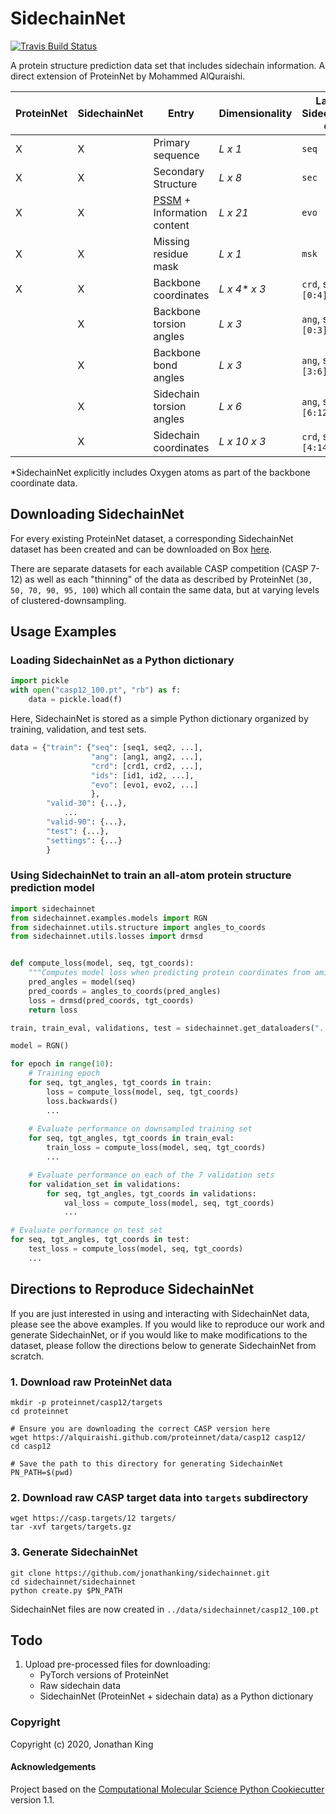 SidechainNet
==============================
[//]: # (Badges)
[![Travis Build Status](https://travis-ci.com/jonathanking/sidechainnet.svg?branch=master)](https://travis-ci.com/jonathanking/sidechainnet)


A protein structure prediction data set that includes sidechain information. A direct extension of ProteinNet by Mohammed AlQuraishi.

| ProteinNet | SidechainNet | Entry | Dimensionality | Label in SidechainNet data |
| --- | --- | --- | --- |  --- |
| X | X | Primary sequence | *L x 1* | `seq` |
| X | X | Secondary Structure | *L x 8* |  `sec` |
| X | X | [PSSM](https://en.wikipedia.org/wiki/Position_weight_matrix) + Information content | *L x 21* |  `evo` |
| X | X | Missing residue mask | *L x 1* |  `msk` |
| X | X | Backbone coordinates | *L x 4\* x 3* |  `crd`, subset `[0:4]` |
|  | X | Backbone torsion angles | *L x 3* |  `ang`, subset `[0:3]` |
|  | X | Backbone bond angles | *L x 3* |  `ang`, subset `[3:6]` |
|  | X | Sidechain torsion angles | *L x 6* |   `ang`, subset `[6:12]` |
|  | X | Sidechain coordinates | *L x 10 x 3* |  `crd`, subset `[4:14]` |

*SidechainNet explicitly includes Oxygen atoms as part of the backbone coordinate data.

## Downloading SidechainNet

For every existing ProteinNet dataset, a corresponding SidechainNet dataset has been created and can be downloaded on Box [here](https://www.youtube.com/watch?v=dQw4w9WgXcQ). 

There are separate datasets for each available CASP competition (CASP 7-12) as well as each "thinning" of the data as described by ProteinNet (`30, 50, 70, 90, 95, 100`) which all contain the same data, but at varying levels of clustered-downsampling.

## Usage Examples

### Loading SidechainNet as a Python dictionary

```python
import pickle
with open("casp12_100.pt", "rb") as f:
    data = pickle.load(f)
```
Here, SidechainNet is stored as a simple Python dictionary organized by training, validation, and test sets.
```python
data = {"train": {"seq": [seq1, seq2, ...],
                  "ang": [ang1, ang2, ...],
                  "crd": [crd1, crd2, ...],
                  "ids": [id1, id2, ...],
                  "evo": [evo1, evo2, ...]
                  },
        "valid-30": {...},
            ...
        "valid-90": {...},
        "test": {...},
        "settings": {...}
        }
```

### Using SidechainNet to train an all-atom protein structure prediction model 

```python
import sidechainnet
from sidechainnet.examples.models import RGN
from sidechainnet.utils.structure import angles_to_coords
from sidechainnet.utils.losses import drmsd


def compute_loss(model, seq, tgt_coords):
    """Computes model loss when predicting protein coordinates from amino acid sequence."""
    pred_angles = model(seq)
    pred_coords = angles_to_coords(pred_angles)
    loss = drmsd(pred_coords, tgt_coords)
    return loss

train, train_eval, validations, test = sidechainnet.get_dataloaders("../data/sidechainnet/casp12_100.pt")

model = RGN()

for epoch in range(10):
    # Training epoch
    for seq, tgt_angles, tgt_coords in train:
        loss = compute_loss(model, seq, tgt_coords)
        loss.backwards()
        ...
    
    # Evaluate performance on downsampled training set
    for seq, tgt_angles, tgt_coords in train_eval:
        train_loss = compute_loss(model, seq, tgt_coords)
        ...

    # Evaluate performance on each of the 7 validation sets
    for validation_set in validations:
        for seq, tgt_angles, tgt_coords in validations:
            val_loss = compute_loss(model, seq, tgt_coords)
            ...

# Evaluate performance on test set
for seq, tgt_angles, tgt_coords in test:
    test_loss = compute_loss(model, seq, tgt_coords)
    ...
```


## Directions to Reproduce SidechainNet

If you are just interested in using and interacting with SidechainNet data, please see the above examples. If you would like to reproduce our work and generate SidechainNet, or if you would like to make modifications to the dataset, please follow the directions below to generate SidechainNet from scratch. 

### 1. Download raw ProteinNet data 
```shell script
mkdir -p proteinnet/casp12/targets
cd proteinnet

# Ensure you are downloading the correct CASP version here
wget https://alquiraishi.github.com/proteinnet/data/casp12 casp12/
cd casp12

# Save the path to this directory for generating SidechainNet
PN_PATH=$(pwd)
```
### 2. Download raw CASP target data into `targets` subdirectory
```shell script
wget https://casp.targets/12 targets/
tar -xvf targets/targets.gz
```

### 3. Generate SidechainNet
```shell script
git clone https://github.com/jonathanking/sidechainnet.git
cd sidechainnet/sidechainnet
python create.py $PN_PATH
```
SidechainNet files are now created in `../data/sidechainnet/casp12_100.pt`

## Todo

1. Upload pre-processed files for downloading:
    - PyTorch versions of ProteinNet
    - Raw sidechain data
    - SidechainNet (ProteinNet + sidechain data) as a Python dictionary

### Copyright

Copyright (c) 2020, Jonathan King


#### Acknowledgements
 
Project based on the 
[Computational Molecular Science Python Cookiecutter](https://github.com/molssi/cookiecutter-cms) version 1.1.
